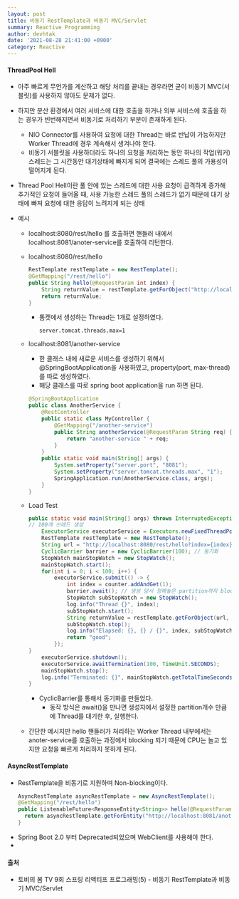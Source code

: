 ```yaml
---
layout: post
title: 비동기 RestTemplate과 비동기 MVC/Servlet
summary: Reactive Programming
author: devhtak
date: '2021-08-28 21:41:00 +0900'
category: Reactive
---
```


#### ThreadPool Hell

- 아주 빠르게 무언가를 계산하고 해당 처리를 끝내는 경우라면 굳이 비동기 MVC(서블릿)를 사용하지 않아도 문제가 없다.
- 하지만 분산 환경에서 여러 서비스에 대한 호출을 하거나 외부 서비스에 호출을 하는 경우가 빈번해지면서 비동기로 처리하기 부분이 존재하게 된다.
  - NIO Connector를 사용하여 요청에 대한 Thread는 바로 반납이 가능하지만 Worker Thread에 경우 계속해서 생겨나야 한다.
  - 비동기 서블릿을 사용하더라도 하나의 요청을 처리하는 동안 하나의 작업(워커) 스레드는 그 시간동안 대기상태에 빠지게 되어 결국에는 스레드 풀의 가용성이 떨어지게 된다.
- Thread Pool Hell이란 풀 안에 있는 스레드에 대한 사용 요청이 급격하게 증가해 추가적인 요청이 들어올 때, 사용 가능한 스레드 풀의 스레드가 없기 때문에 대기 상태에 빠져 요청에 대한 응답이 느려지게 되는 상태

- 예시
  - localhost:8080/rest/hello 를 호출하면 핸들러 내에서 localhost:8081/anoter-service를 호출하여 리턴한다.
  - localhost:8080/rest/hello
    ```java
    RestTemplate restTemplate = new RestTemplate();
    @GetMapping("/rest/hello")
    public String hello(@RequestParam int index) {
    	String returnValue = restTemplate.getForObject("http://localhost:8081/another-service?req=${req}", String.class, "hello " + index);
    	return returnValue;
    }
    ```
    - 톰캣에서 생성하는 Thread는 1개로 설정하였다.
      ```
      server.tomcat.threads.max=1
      ```
      
  - localhost:8081/another-service
    - 한 클래스 내에 새로운 서비스를 생성하기 위해서 @SpringBootApplication을 사용하였고, property(port, max-thread) 를 따로 생성하였다.
    - 해당 클래스를 따로 spring boot application을 run 하면 된다.
    ```java
    @SpringBootApplication
    public class AnotherService {	
	    @RestController
	    public static class MyController {
		    @GetMapping("/another-service")
		    public String anotherService(@RequestParam String req) {
			    return "another-service " + req;
		    }
	    }
	    public static void main(String[] args) {
		    System.setProperty("server.port", "8081");
		    System.setProperty("server.tomcat.threads.max", "1");
		    SpringApplication.run(AnotherService.class, args);
	    }
    }
    ```

  - Load Test
    ```java
    public static void main(String[] args) throws InterruptedException {
	// 100개 쓰레드 생성
    	ExecutorService executorService = Executors.newFixedThreadPool(100);	
    	RestTemplate restTemplate = new RestTemplate();
    	String url = "http://localhost:8080/rest/hello?index={index}";
    	CyclicBarrier barrier = new CyclicBarrier(100); // 동기화
    	StopWatch mainStopWatch = new StopWatch();
    	mainStopWatch.start();
    	for(int i = 0; i < 100; i++) {
    		executorService.submit(() -> {
    			int index = counter.addAndGet(1);
    			barrier.await(); // 생성 당시 정해놓은 partition까지 blocking을 생성한다. 
    			StopWatch subStopWatch = new StopWatch();
    			log.info("Thread {}", index);
    			subStopWatch.start();
    			String returnValue = restTemplate.getForObject(url, String.class, index);
    			subStopWatch.stop();
    			log.info("Elapsed: {}, {} / {}", index, subStopWatch.getTotalTimeSeconds(), returnValue);
    			return "good";
    		});
	}	
    	executorService.shutdown();
    	executorService.awaitTermination(100, TimeUnit.SECONDS);
    	mainStopWatch.stop();
    	log.info("Terminated: {}", mainStopWatch.getTotalTimeSeconds());
    }
    ```
    - CyclicBarrier를 통해서 동기화를 만들었다.
      - 동작 방식은 await()을 만나면 생성자에서 설정한 partition개수 만큼에 Thread를 대기한 후, 실행한다.
  - 간단한 예시지만 hello 핸들러가 처리하는 Worker Thread 내부에서는 anoter-service를 호출하는 과정에서 blocking 되기 때문에 CPU는 놀고 있지만 요청을 빠르게 처리하지 못하게 된다.
  

#### AsyncRestTemplate

- RestTemplate을 비동기로 지원하며 Non-blocking이다.
  ```java
  AsyncRestTemplate asyncRestTemplate = new AsyncRestTemplate();
  @GetMapping("/rest/hello")
  public ListenableFuture<ResponseEntity<String>> hello(@RequestParam int index) {
  	return asyncRestTemplate.getForEntity("http://localhost:8081/another-service?req=${req}", String.class, "hello " + index);
  }
  ```
- Spring Boot 2.0 부터 Deprecated되었으며 WebClient를 사용해야 한다.
- 

#### 출처

- 토비의 봄 TV 9회 스프링 리액티프 프로그래밍(5) - 비동기 RestTemplate과 비동기 MVC/Servlet

